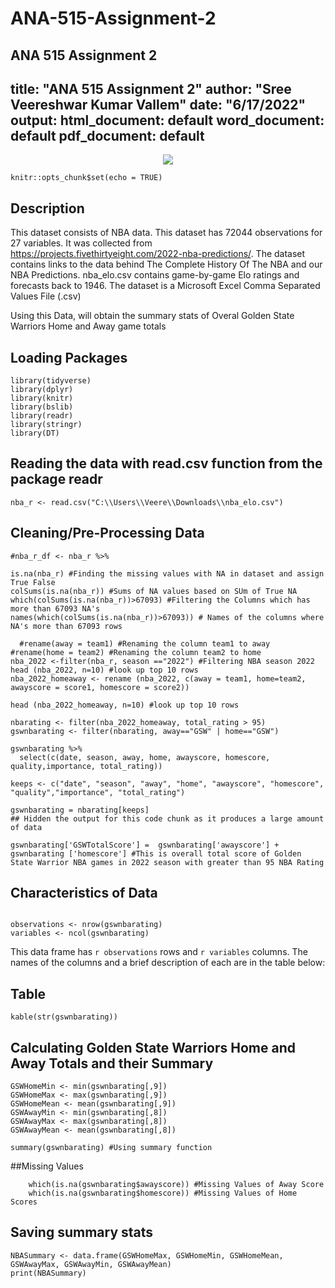 # ANA-515-Assignment-2
ANA 515 Assignment 2
---
title: "ANA 515 Assignment 2"
author: "Sree Veereshwar Kumar Vallem"
date: "6/17/2022"
output:
  html_document: default
  word_document: default
  pdf_document: default
---

  
  <center>
  
  <img src="https://i.imgur.com/k0MT16s.jpeg"/>
  
  </center>
  
  ```{r setup, include=FALSE}
knitr::opts_chunk$set(echo = TRUE)
```

## Description

This dataset consists of NBA data. This dataset has 72044 observations for 27 variables. It was collected from <https://projects.fivethirtyeight.com/2022-nba-predictions/>. The dataset contains links to the data behind The Complete History Of The NBA and our NBA Predictions. nba_elo.csv contains game-by-game Elo ratings and forecasts back to 1946. The dataset is a Microsoft Excel Comma Separated Values File (.csv)

Using this Data, will obtain the summary stats of Overal Golden State Warriors Home and Away game totals

## Loading Packages

```{r load-packages, echo=TRUE, message=FALSE, warning=FALSE}
library(tidyverse)  
library(dplyr)  
library(knitr)  
library(bslib)  
library(readr)
library(stringr)
library(DT)
```

## Reading the data with read.csv function from the package readr

```{r read, echo=TRUE}
nba_r <- read.csv("C:\\Users\\Veere\\Downloads\\nba_elo.csv")
```
## Cleaning/Pre-Processing Data

```{r clean, echo=TRUE, message=FALSE, warning=FALSE, paged.print=TRUE, results='hide'}
#nba_r_df <- nba_r %>%

is.na(nba_r) #Finding the missing values with NA in dataset and assign True False
colSums(is.na(nba_r)) #Sums of NA values based on SUm of True NA
which(colSums(is.na(nba_r))>67093) #Filtering the Columns which has more than 67093 NA's
names(which(colSums(is.na(nba_r))>67093)) # Names of the columns where NA's more than 67093 rows 

  #rename(away = team1) #Renaming the column team1 to away
#rename(home = team2) #Renaming the column team2 to home
nba_2022 <-filter(nba_r, season =="2022") #Filtering NBA season 2022
head (nba_2022, n=10) #look up top 10 rows
nba_2022_homeaway <- rename (nba_2022, c(away = team1, home=team2, awayscore = score1, homescore = score2))

head (nba_2022_homeaway, n=10) #look up top 10 rows

nbarating <- filter(nba_2022_homeaway, total_rating > 95)
gswnbarating <- filter(nbarating, away=="GSW" | home=="GSW")

gswnbarating %>%
  select(c(date, season, away, home, awayscore, homescore, quality,importance, total_rating))

keeps <- c("date", "season", "away", "home", "awayscore", "homescore", "quality","importance", "total_rating")

gswnbarating = nbarating[keeps]
## Hidden the output for this code chunk as it produces a large amount of data
```


```{r output, echo=TRUE}
gswnbarating['GSWTotalScore'] =  gswnbarating['awayscore'] + gswnbarating ['homescore'] #This is overall total score of Golden State Warrior NBA games in 2022 season with greater than 95 NBA Rating
```


## Characteristics of Data

```{r, echo=TRUE}

observations <- nrow(gswnbarating)
variables <- ncol(gswnbarating)
```

This data frame has `r observations` rows and `r variables` columns. The names of the columns and a brief description of each are in the table below:
  
## Table
  
```{r, echo=TRUE}
kable(str(gswnbarating))
```

## Calculating Golden State Warriors Home and Away Totals and their Summary

```{r, echo=TRUE}
GSWHomeMin <- min(gswnbarating[,9])
GSWHomeMax <- max(gswnbarating[,9])
GSWHomeMean <- mean(gswnbarating[,9])
GSWAwayMin <- min(gswnbarating[,8])
GSWAwayMax <- max(gswnbarating[,8])
GSWAwayMean <- mean(gswnbarating[,8])
      
summary(gswnbarating) #Using summary function
```
##Missing Values

```{r, echo=TRUE}
    which(is.na(gswnbarating$awayscore)) #Missing Values of Away Score
    which(is.na(gswnbarating$homescore)) #Missing Values of Home Scores
```
## Saving summary stats

```{r, echo=TRUE, results='markup'}
NBASummary <- data.frame(GSWHomeMax, GSWHomeMin, GSWHomeMean, GSWAwayMax, GSWAwayMin, GSWAwayMean)
print(NBASummary)

```
